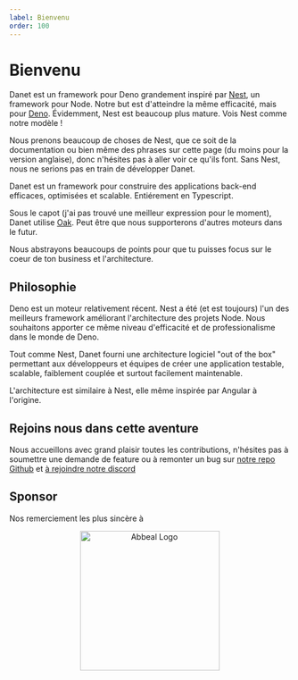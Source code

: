 ```yaml
---
label: Bienvenu
order: 100
---
```


# Bienvenu


Danet est un framework pour Deno grandement inspiré par
[Nest](https://docs.nestjs.com/), un framework pour Node. Notre but est d'atteindre la même efficacité, mais pour [Deno](https://deno.land/). Évidemment, Nest est beaucoup plus mature. Vois Nest comme notre modèle !

Nous prenons beaucoup de choses de Nest, que ce soit de la documentation ou bien même des phrases sur cette page (du moins pour la version anglaise), donc n'hésites pas à aller voir ce qu'ils font. Sans Nest, nous ne serions pas en train de développer Danet.

Danet est un framework pour construire des applications back-end efficaces, optimisées et scalable. Entiérement en Typescript.

Sous le capot (j'ai pas trouvé une meilleur expression pour le moment), Danet utilise [Oak](https://github.com/oakserver/oak). Peut être que nous supporterons d'autres moteurs dans le futur.

Nous abstrayons beaucoups de points pour que tu puisses focus sur le coeur de ton business et l'architecture.

## Philosophie

Deno est un moteur relativement récent. Nest a été (et est toujours) l'un des meilleurs framework améliorant l'architecture des projets Node. Nous souhaitons apporter ce même niveau d'efficacité et de professionalisme dans le monde de Deno.

Tout comme Nest, Danet fourni une architecture logiciel "out of the box" permettant aux développeurs et équipes de créer une application testable, scalable, faiblement couplée et surtout facilement maintenable.

L'architecture est similaire à Nest, elle même inspirée par Angular à l'origine.

## Rejoins nous dans cette aventure

Nous accueillons avec grand plaisir toutes les contributions, n'hésites pas à soumettre une demande de feature ou à remonter un bug sur [notre repo Github](https://github.com/Savory/Danet) et
[à rejoindre notre discord](https://discord.gg/Q7ZHuDPgjA)

## Sponsor

Nos remerciement les plus sincère à

<p align="center">
<a href="https://www.abbeal.com/">
  <img src="https://cdn.discordapp.com/attachments/1004562983969628191/1004593615537963038/image.png" width="250" alt="Abbeal Logo" />
</a>
</p>
